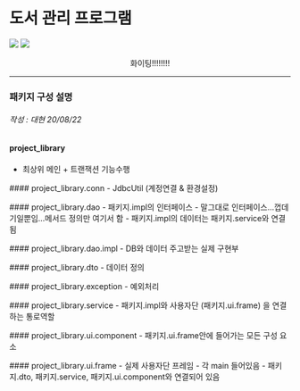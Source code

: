 # 도서 관리 프로그램

<img src="https://img.shields.io/badge/%ED%94%84%EB%A1%9C%EC%A0%9D%ED%8A%B8%20%EC%8B%9C%EC%9E%91-2020.07.29-green"> <img src="https://img.shields.io/badge/%ED%94%84%EB%A1%9C%EC%A0%9D%ED%8A%B8%20%EC%A2%85%EB%A3%8C-2020.09.04-orange">

<p align="center">
화이팅!!!!!!!!

------------------------------------------
### 패키지 구성 설명
###### 작성 : 대현 20/08/22

#### project_library 
- 최상위 메인 + 트랜잭션 기능수행
<p></p>
#### project_library.conn
- JdbcUtil (계정연결 & 환경설정)
<p></p>
#### project_library.dao
- 패키지.impl의 인터페이스
- 말그대로 인터페이스...껍데기일뿐임...메서드 정의만 여기서 함
- 패키지.impl의 데이터는 패키지.service와 연결됨
<p></p>
#### project_library.dao.impl
- DB와 데이터 주고받는 실제 구현부
<p></p>
#### project_library.dto
- 데이터 정의
<p></p>
#### project_library.exception
- 예외처리
<p></p>
#### project_library.service
- 패키지.impl와 사용자단 (패키지.ui.frame) 을 연결하는 통로역할
<p></p>
#### project_library.ui.component
- 패키지.ui.frame안에 들어가는 모든 구성 요소
<p></p>
#### project_library.ui.frame
- 실제 사용자단 프레임
- 각 main 들어있음 
- 패키지.dto, 패키지.service, 패키지.ui.component와 연결되어 있음


